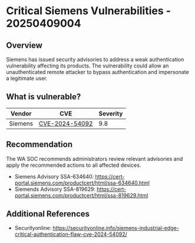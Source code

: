 # Critical Siemens Vulnerabilities - 20250409004

## Overview

Siemens has issued security advisories to address a weak authentication vulnerability affecting its products. The vulnerability could allow an unauthenticated remote attacker to bypass authentication and impersonate a legitimate user.

## What is vulnerable?

| Vendor  | CVE                                                               | Severity |
| ------- | ----------------------------------------------------------------- | -------- |
| Siemens | [CVE-2024-54092](https://nvd.nist.gov/vuln/detail/CVE-2024-54092) | 9.8      |

## Recommendation

The WA SOC recommends administrators review relevant advisories and apply the recommended actions to all affected devices.

- Siemens Advisory SSA-634640: https://cert-portal.siemens.com/productcert/html/ssa-634640.html
- Siemends Advisory SSA-819629: https://cert-portal.siemens.com/productcert/html/ssa-819629.html

## Additional References

- Securityonline: https://securityonline.info/siemens-industrial-edge-critical-authentication-flaw-cve-2024-54092/
